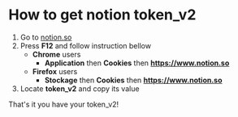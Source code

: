 # How to get notion token_v2

1. Go to [notion.so](https://notion.so/)
2. Press **F12** and follow instruction bellow
    - **Chrome** users
        - **Application** then **Cookies** then **https://www.notion.so**
    - **Firefox** users
        - **Stockage** then **Cookies** then **https://www.notion.so**
3. Locate **token_v2** and copy its value

That's it you have your token_v2!
